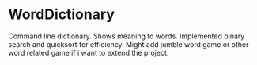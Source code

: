 # WordDictionary
Command line dictionary.
Shows meaning to words.
Implemented binary search and quicksort for efficiency.
Might add jumble word game or other word related game if i want to extend the project.
